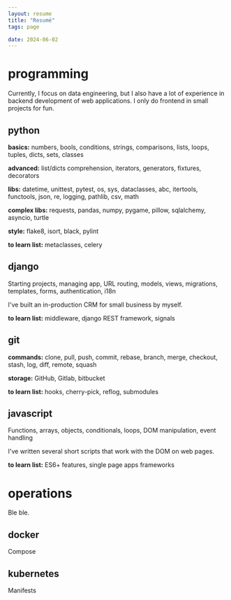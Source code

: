 ```yaml
---
layout: resume
title: "Resumé"
tags: page

date: 2024-06-02
---
```


# programming

Currently, I focus on data engineering, but I also have 
a lot of experience in backend development of web applications. 
I only do frontend in small projects for fun.

## python

__basics:__ numbers, bools, conditions, strings, comparisons, 
lists, loops, tuples, dicts, sets, classes

__advanced:__ list/dicts comprehension, iterators, generators, 
fixtures, decorators

__libs:__ datetime, unittest, pytest, os, sys, dataclasses, abc, 
itertools, functools, json, re, logging, pathlib, csv, math

__complex libs:__ requests, pandas, numpy, pygame, pillow, sqlalchemy, 
asyncio, turtle

__style:__ flake8, isort, black, pylint

__to learn list:__ metaclasses, celery

## django

Starting projects, managing app, URL routing, models, views, 
migrations, templates, forms, authentication, i18n

I've built an in-production CRM for small business by myself.

__to learn list:__ middleware, django REST framework, signals

## git

__commands:__ clone, pull, push, commit, rebase, branch, merge, 
checkout, stash, log, diff, remote, squash

__storage:__ GitHub, Gitlab, bitbucket

__to learn list:__ hooks, cherry-pick, reflog, submodules

## javascript

Functions, arrays, objects, conditionals, loops, DOM manipulation, event handling

I've written several short scripts that work with the DOM on web pages.

__to learn list:__ ES6+ features, single page apps frameworks

# operations

Ble ble.

## docker

Compose

## kubernetes

Manifests